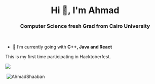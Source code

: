 <h1 align="center">Hi 👋, I'm Ahmad</h1>
<h3 align="center">Computer Science fresh Grad from Cairo University</h3>

<br/>

- 🌱 I’m currently going with **C++, Java and React**

This is my first time participating in Hacktoberfest.

<img src="https://github-profile-trophy.vercel.app/?username=AhmadShaaban&theme=dracula&column=3&margin-w=15&margin-h=15%20(https://github.com/ryo-ma/github-profile-trophy)">

<p>&nbsp;<img align="center" src="https://github-readme-stats.vercel.app/api?username=AhmadShaaban&show_icons=true&count_private=true&theme=dark" alt="AhmadShaaban" /></p>